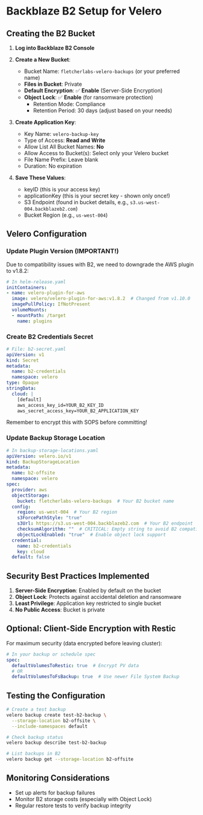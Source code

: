 # Backblaze B2 Setup for Velero

## Creating the B2 Bucket

1. **Log into Backblaze B2 Console**

2. **Create a New Bucket**:
   - Bucket Name: `fletcherlabs-velero-backups` (or your preferred name)
   - **Files in Bucket**: Private
   - **Default Encryption**: ✅ **Enable** (Server-Side Encryption)
   - **Object Lock**: ✅ **Enable** (for ransomware protection)
     - Retention Mode: Compliance
     - Retention Period: 30 days (adjust based on your needs)

3. **Create Application Key**:
   - Key Name: `velero-backup-key`
   - Type of Access: **Read and Write**
   - Allow List All Bucket Names: **No**
   - Allow Access to Bucket(s): Select only your Velero bucket
   - File Name Prefix: Leave blank
   - Duration: No expiration

4. **Save These Values**:
   - keyID (this is your access key)
   - applicationKey (this is your secret key - shown only once!)
   - S3 Endpoint (found in bucket details, e.g., `s3.us-west-004.backblazeb2.com`)
   - Bucket Region (e.g., `us-west-004`)

## Velero Configuration

### Update Plugin Version (IMPORTANT!)
Due to compatibility issues with B2, we need to downgrade the AWS plugin to v1.8.2:

```yaml
# In helm-release.yaml
initContainers:
- name: velero-plugin-for-aws
  image: velero/velero-plugin-for-aws:v1.8.2  # Changed from v1.10.0
  imagePullPolicy: IfNotPresent
  volumeMounts:
  - mountPath: /target
    name: plugins
```

### Create B2 Credentials Secret

```yaml
# File: b2-secret.yaml
apiVersion: v1
kind: Secret
metadata:
  name: b2-credentials
  namespace: velero
type: Opaque
stringData:
  cloud: |
    [default]
    aws_access_key_id=YOUR_B2_KEY_ID
    aws_secret_access_key=YOUR_B2_APPLICATION_KEY
```

Remember to encrypt this with SOPS before committing!

### Update Backup Storage Location

```yaml
# In backup-storage-locations.yaml
apiVersion: velero.io/v1
kind: BackupStorageLocation
metadata:
  name: b2-offsite
  namespace: velero
spec:
  provider: aws
  objectStorage:
    bucket: fletcherlabs-velero-backups  # Your B2 bucket name
  config:
    region: us-west-004  # Your B2 region
    s3ForcePathStyle: "true"
    s3Url: https://s3.us-west-004.backblazeb2.com  # Your B2 endpoint
    checksumAlgorithm: ""  # CRITICAL: Empty string to avoid B2 compatibility issues
    objectLockEnabled: "true"  # Enable object lock support
  credential:
    name: b2-credentials
    key: cloud
  default: false
```

## Security Best Practices Implemented

1. **Server-Side Encryption**: Enabled by default on the bucket
2. **Object Lock**: Protects against accidental deletion and ransomware
3. **Least Privilege**: Application key restricted to single bucket
4. **No Public Access**: Bucket is private

## Optional: Client-Side Encryption with Restic

For maximum security (data encrypted before leaving cluster):

```yaml
# In your backup or schedule spec
spec:
  defaultVolumesToRestic: true  # Encrypt PV data
  # OR
  defaultVolumesToFsBackup: true  # Use newer File System Backup
```

## Testing the Configuration

```bash
# Create a test backup
velero backup create test-b2-backup \
  --storage-location b2-offsite \
  --include-namespaces default

# Check backup status
velero backup describe test-b2-backup

# List backups in B2
velero backup get --storage-location b2-offsite
```

## Monitoring Considerations

- Set up alerts for backup failures
- Monitor B2 storage costs (especially with Object Lock)
- Regular restore tests to verify backup integrity
